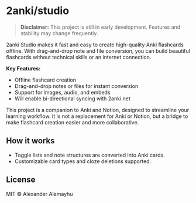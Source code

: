 
# 2anki/studio

> **Disclaimer:** This project is still in early development. Features and stability may change frequently.

2anki Studio makes it fast and easy to create high-quality Anki flashcards offline. With drag-and-drop note and file conversion, you can build beautiful flashcards without technical skills or an internet connection.

**Key Features:**
- Offline flashcard creation
- Drag-and-drop notes or files for instant conversion
- Support for images, audio, and embeds
- Will enable bi-directional syncing with 2anki.net

This project is a companion to Anki and Notion, designed to streamline your learning workflow. It is not a replacement for Anki or Notion, but a bridge to make flashcard creation easier and more collaborative.

## How it works
- Toggle lists and note structures are converted into Anki cards.
- Customizable card types and cloze deletions supported.

## License
MIT © Alexander Alemayhu
